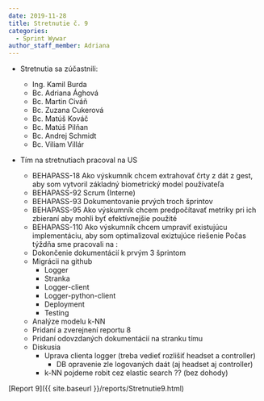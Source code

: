 ```yaml
---
date: 2019-11-28
title: Stretnutie č. 9
categories:
  - Sprint Wywar
author_staff_member: Adriana
---
```

- Stretnutia sa zúčastnili:
    - Ing. Kamil Burda
    - Bc. Adriana Ághová
    - Bc. Martin Civáň
    - Bc. Zuzana Cukerová
    - Bc. Matúš Kováč
    - Bc. Matúš Pilňan
    - Bc. Andrej Schmidt
    - Bc. Viliam Villár

- Tím na stretnutiach pracoval na US
    - BEHAPASS-18 Ako výskumník chcem extrahovať črty z dát z gest, aby som vytvoril základný biometrický model používateľa
    - BEHAPASS-92 Scrum (Interne)
    - BEHAPASS-93 Dokumentovanie prvých troch šprintov
    - BEHAPASS-95 Ako výskumník chcem predpočítavať metriky pri ich zbieraní aby mohli byť efektívnejšie použité
    - BEHAPASS-110 Ako výskumník chcem umpraviť existujúcu implementáciu, aby som optimalizoval exiztujúce riešenie
Počas týždňa sme pracovali na :
    - Dokončenie dokumentácií k prvým 3 šprintom 
    - Migrácii na github
        - Logger
        - Stranka
        - Logger-client
        - Logger-python-client
        - Deployment
        - Testing 
    - Analýze modelu k-NN
    - Pridaní a zverejnení reportu 8 
	- Pridaní odovzdaných dokumentácií na stranku tímu
    - Diskusia
        - Uprava clienta logger (treba vedieť rozlišiť headset a controller)
            - DB opravenie zle logovaných daát (aj headset aj controller)
        - k-NN pojdeme robit cez elastic search ?? (bez dohody)


[Report 9]({{ site.baseurl }}/reports/Stretnutie9.html)